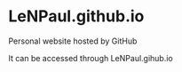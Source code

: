 # LeNPaul.github.io

Personal website hosted by GitHub

It can be accessed through LeNPaul.gihub.io
